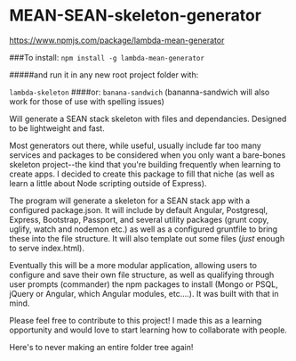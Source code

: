 # MEAN-SEAN-skeleton-generator
https://www.npmjs.com/package/lambda-mean-generator

###To install:
`npm install -g lambda-mean-generator`

#####and run it in any new root project folder with:

`lambda-skeleton`
####or:
`banana-sandwich` 
(bananna-sandwich will also work for those of use with spelling issues)

Will generate a SEAN stack skeleton with files and dependancies. Designed to be lightweight and fast.

Most generators out there, while useful, usually include far too many services and packages to be considered when you only want a bare-bones skeleton project--the kind that you're building frequently when learning to create apps. I decided to create this package to fill that niche (as well as learn a little about Node scripting outside of Express).

The program will generate a skeleton for a SEAN stack app with a configured package.json. It will include by default Angular, Postgresql, Express, Bootstrap, Passport, and several utility packages (grunt copy, uglify, watch and nodemon etc.) as well as a configured gruntfile to bring these into the file structure. It will also template out some files (*just* enough to serve index.html).

Eventually this will be a more modular application, allowing users to configure and save their own file structure, as well as qualifying through user prompts (commander) the npm packages to install (Mongo or PSQL, jQuery or Angular, which Angular modules, etc....). It was built with that in mind.

Please feel free to contribute to this project! I made this as a learning opportunity and would love to start learning how to collaborate with people.

Here's to never making an entire folder tree again!
